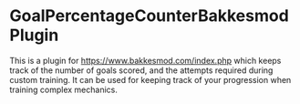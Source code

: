 # GoalPercentageCounterBakkesmodPlugin

This is a plugin for https://www.bakkesmod.com/index.php which keeps track of the number of goals scored, and the attempts required during custom training.
It can be used for keeping track of your progression when training complex mechanics.
